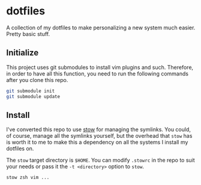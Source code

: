 # dotfiles

A collection of my dotfiles to make personalizing a new system much easier. Pretty basic stuff.

## Initialize

This project uses git submodules to install vim plugins and such. Therefore, in order to have all this function, you need to run the following commands after you clone this repo.

```bash
git submodule init
git submodule update
```

## Install

I've converted this repo to use [stow](https://www.gnu.org/software/stow/) for managing the symlinks. You could, of course, manage all the symlinks yourself, but the overhead that `stow` has is worth it to me to make this a dependency on all the systems I install my dotfiles on.

The `stow` target directory is `$HOME`. You can modify `.stowrc` in the repo to suit your needs or pass it the `-t <directory>` option to `stow`.

```bash
stow zsh vim ...
```
